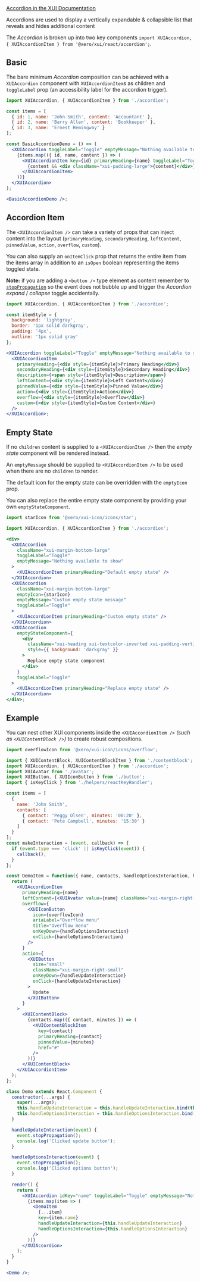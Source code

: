 <div class="xui-margin-vertical">
    <a href="../section-components-displayingdata-accordion.html" isDocLink>Accordion in the XUI Documentation</a>
</div>

Accordions are used to display a vertically expandable & collapsible list that reveals and hides additional content

The _Accordion_ is broken up into two key components `import XUIAccordion, { XUIAccordionItem } from '@xero/xui/react/accordion';`.

## Basic

The bare minimum _Accordion_ composition can be achieved with a `XUIAccordion` component with `XUIAccordionItem`s as children and `toggleLabel` prop (an accessibility label for the accordion trigger).

```jsx harmony
import XUIAccordion, { XUIAccordionItem } from './accordion';

const items = [
  { id: 1, name: 'John Smith', content: 'Accountant' },
  { id: 2, name: 'Barry Allen', content: 'Bookkeeper' },
  { id: 3, name: 'Ernest Hemingway' }
];

const BasicAccordionDemo = () => (
  <XUIAccordion toggleLabel="Toggle" emptyMessage="Nothing available to show">
    {items.map(({ id, name, content }) => (
      <XUIAccordionItem key={id} primaryHeading={name} toggleLabel="Toggle">
        {content && <div className="xui-padding-large">{content}</div>}
      </XUIAccordionItem>
    ))}
  </XUIAccordion>
);

<BasicAccordionDemo />;
```

## Accordion Item

The `<XUIAccordionItem />` can take a variety of props that can inject content into the layout (`primaryHeading`, `secondaryHeading`, `leftContent`, `pinnedValue`, `action`, `overflow`, `custom`).

You can also supply an `onItemClick` prop that returns the entire item from the items array in addition to an `isOpen` boolean representing the items toggled state.

**Note:** if you are adding a `<button />` type element as content remember to [`stopPropagation`](https://developer.mozilla.org/en-US/docs/Web/API/Event/stopPropagation) so the event does not bubble up and trigger the _Accordion_ _expand_ / _collapse_ toggle accidentally.

```jsx harmony
import XUIAccordion, { XUIAccordionItem } from './accordion';

const itemStyle = {
  background: 'lightgray',
  border: '1px solid darkgray',
  padding: '4px',
  outline: '1px solid gray'
};

<XUIAccordion toggleLabel="Toggle" emptyMessage="Nothing available to show">
  <XUIAccordionItem
    primaryHeading={<div style={itemStyle}>Primary Heading</div>}
    secondaryHeading={<div style={itemStyle}>Secondary Heading</div>}
    description={<span style={itemStyle}>Description</span>}
    leftContent={<div style={itemStyle}>Left Content</div>}
    pinnedValue={<div style={itemStyle}>Pinned Value</div>}
    action={<div style={itemStyle}>Action</div>}
    overflow={<div style={itemStyle}>Overflow</div>}
    custom={<div style={itemStyle}>Custom Content</div>}
  />
</XUIAccordion>;
```

## Empty State

If no `children` content is supplied to a `<XUIAccordionItem />` then the _empty state_ component will be rendered instead.

An `emptyMessage` should be supplied to `<XUIAccordionItem />` to be used when there are no `children` to render.

The default icon for the empty state can be overridden with the `emptyIcon` prop.

You can also replace the entire empty state component by providing your own `emptyStateComponent`.

```jsx harmony
import starIcon from '@xero/xui-icon/icons/star';

import XUIAccordion, { XUIAccordionItem } from './accordion';

<div>
  <XUIAccordion
    className="xui-margin-bottom-large"
    toggleLabel="Toggle"
    emptyMessage="Nothing available to show"
  >
    <XUIAccordionItem primaryHeading="Default empty state" />
  </XUIAccordion>
  <XUIAccordion
    className="xui-margin-bottom-large"
    emptyIcon={starIcon}
    emptyMessage="Custom empty state message"
    toggleLabel="Toggle"
  >
    <XUIAccordionItem primaryHeading="Custom empty state" />
  </XUIAccordion>
  <XUIAccordion
    emptyStateComponent={
      <div
        className="xui-heading xui-textcolor-inverted xui-padding-vertical-large xui-text-align-center"
        style={{ background: 'darkgray' }}
      >
        Replace empty state component
      </div>
    }
    toggleLabel="Toggle"
  >
    <XUIAccordionItem primaryHeading="Replace empty state" />
  </XUIAccordion>
</div>;
```

## Example

You can nest other XUI components inside the `<XUIAccordionItem />` _(such as `<XUIContentBlock />`)_ to create robust compositions.

```jsx harmony
import overflowIcon from '@xero/xui-icon/icons/overflow';

import { XUIContentBlock, XUIContentBlockItem } from './contentblock';
import XUIAccordion, { XUIAccordionItem } from './accordion';
import XUIAvatar from './avatar';
import XUIButton, { XUIIconButton } from './button';
import { isKeyClick } from './helpers/reactKeyHandler';

const items = [
  {
    name: 'John Smith',
    contacts: [
      { contact: 'Peggy Olsen', minutes: '00:20' },
      { contact: 'Pete Campbell', minutes: '15:30' }
    ]
  }
];
const makeInteraction = (event, callback) => {
  if (event.type === 'click' || isKeyClick(event)) {
    callback();
  }
};

const DemoItem = function({ name, contacts, handleOptionsInteraction, handleUpdateInteraction }) {
  return (
    <XUIAccordionItem
      primaryHeading={name}
      leftContent={<XUIAvatar value={name} className="xui-margin-right-small" />}
      overflow={
        <XUIIconButton
          icon={overflowIcon}
          ariaLabel="Overflow menu"
          title="Overflow menu"
          onKeyDown={handleOptionsInteraction}
          onClick={handleOptionsInteraction}
        />
      }
      action={
        <XUIButton
          size="small"
          className="xui-margin-right-small"
          onKeyDown={handleUpdateInteraction}
          onClick={handleUpdateInteraction}
        >
          Update
        </XUIButton>
      }
    >
      <XUIContentBlock>
        {contacts.map(({ contact, minutes }) => (
          <XUIContentBlockItem
            key={contact}
            primaryHeading={contact}
            pinnedValue={minutes}
            href="#"
          />
        ))}
      </XUIContentBlock>
    </XUIAccordionItem>
  );
};

class Demo extends React.Component {
  constructor(...args) {
    super(...args);
    this.handleUpdateInteraction = this.handleUpdateInteraction.bind(this);
    this.handleOptionsInteraction = this.handleOptionsInteraction.bind(this);
  }

  handleUpdateInteraction(event) {
    event.stopPropagation();
    console.log('Clicked update button');
  }

  handleOptionsInteraction(event) {
    event.stopPropagation();
    console.log('Clicked options button');
  }

  render() {
    return (
      <XUIAccordion idKey="name" toggleLabel="Toggle" emptyMessage="Nothing available to show">
        {items.map(item => (
          <DemoItem
            {...item}
            key={item.name}
            handleUpdateInteraction={this.handleUpdateInteraction}
            handleOptionsInteraction={this.handleOptionsInteraction}
          />
        ))}
      </XUIAccordion>
    );
  }
}

<Demo />;
```
